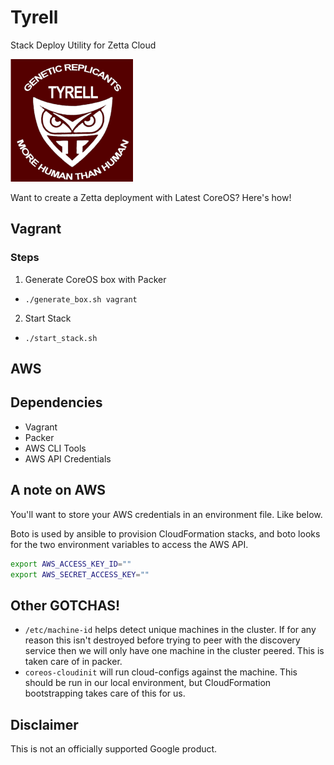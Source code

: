 # Tyrell

Stack Deploy Utility for Zetta Cloud

![tyrell-logo](assets/tyrell.png)

Want to create a Zetta deployment with Latest CoreOS? Here's how!

## Vagrant

### Steps

1. Generate CoreOS box with Packer
  - `./generate_box.sh vagrant`
2. Start Stack
  - `./start_stack.sh`

## AWS

## Dependencies

- Vagrant
- Packer
- AWS CLI Tools
- AWS API Credentials

## A note on AWS

You'll want to store your AWS credentials in an environment file. Like below. 

Boto is used by ansible to provision CloudFormation stacks, and boto looks for the two environment variables to access the AWS API.

```bash
export AWS_ACCESS_KEY_ID=""
export AWS_SECRET_ACCESS_KEY=""
```
## Other GOTCHAS!

- `/etc/machine-id` helps detect unique machines in the cluster. If for any reason this isn't destroyed before trying to peer with the discovery service then we will only have one machine in the cluster peered. This is taken care of in packer.
- `coreos-cloudinit` will run cloud-configs against the machine. This should be run in our local environment, but CloudFormation bootstrapping takes care of this for us.

## Disclaimer

This is not an officially supported Google product.
